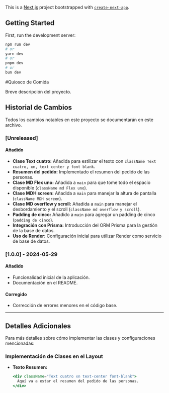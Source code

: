 This is a [Next.js](https://nextjs.org/) project bootstrapped with [`create-next-app`](https://github.com/vercel/next.js/tree/canary/packages/create-next-app).

## Getting Started

First, run the development server:

```bash
npm run dev
# or
yarn dev
# or
pnpm dev
# or
bun dev
```

#Quiosco de Comida

Breve descripción del proyecto.


## Historial de Cambios

Todos los cambios notables en este proyecto se documentarán en este archivo.

### [Unreleased]

#### Añadido
- **Clase Text cuatro:** Añadida para estilizar el texto con `className Text cuatro, xn, text center y font blank`.
- **Resumen del pedido:** Implementado el resumen del pedido de las personas.
- **Clase MD Flex uno:** Añadida a `main` para que tome todo el espacio disponible (`className md Flex uno`).
- **Clase MDH screen:** Añadida a `main` para manejar la altura de pantalla (`className MDH screen`).
- **Clase MD overflow y scroll:** Añadida a `main` para manejar el desbordamiento y el scroll (`className md overflow y scroll`).
- **Padding de cinco:** Añadido a `main` para agregar un padding de cinco (`padding de cinco`).
- **Integración con Prisma:** Introducción del ORM Prisma para la gestión de la base de datos.
- **Uso de Render:** Configuración inicial para utilizar Render como servicio de base de datos.

### [1.0.0] - 2024-05-29

#### Añadido
- Funcionalidad inicial de la aplicación.
- Documentación en el README.

#### Corregido
- Corrección de errores menores en el código base.

---

## Detalles Adicionales

Para más detalles sobre cómo implementar las clases y configuraciones mencionadas:

### Implementación de Clases en el Layout

- **Texto Resumen:** 
  ```jsx
  <div className="Text cuatro xn text-center font-blank">
    Aquí va a estar el resumen del pedido de las personas.
  </div>
